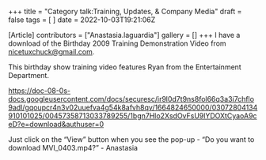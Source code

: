 +++
title = "Category talk:Training, Updates, & Company Media"
draft = false
tags = [ ]
date = 2022-10-03T19:21:06Z

[Article]
contributors = ["Anastasia.laguardia"]
gallery = []
+++
I have a download of the Birthday 2009 Training Demonstration Video from nicetuxchuck@gmail.com.

This birthday show training video features Ryan from the Entertainment Department.

https://doc-08-0s-docs.googleusercontent.com/docs/securesc/ir9l0d7t9ns8fol66q3a3i7chflo9adl/gqoupcr4n3v02uuefva4g54k8afvh8qv/1664824650000/03072804134910101025/00457358713033789255/1bgn7Hlo2XsdOvFsU9lYDOXtCyaoA9ceD?e=download&authuser=0

Just click on the “View” button when you see the pop-up - “Do you want to download MVI_0403.mp4?” - Anastasia